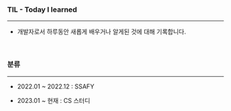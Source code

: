 ### TIL - Today I learned

---

- 개발자로서 하루동안 새롭게 배우거나 알게된 것에 대해 기록합니다.

<br>

### 분류

---

- 2022.01 ~ 2022.12  : SSAFY

- 2023.01 ~ 현재 : CS 스터디